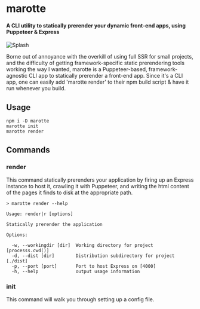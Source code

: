 # marotte
#### A CLI utility to statically prerender your dynamic front-end apps, using Puppeteer &amp; Express

![Splash](https://i.imgur.com/iMDz6PO.png)

Borne out of annoyance with the overkill of using full SSR for small projects, and the difficulty of getting framework-specific static prerendering tools working the way I wanted, marotte is a Puppeteer-based, framework-agnostic CLI app to statically prerender a front-end app. Since it's a CLI app, one can easily add 'marotte render' to their npm build script & have it run whenever you build.

## Usage
```
npm i -D marotte
marotte init
marotte render
```

## Commands
### render
This command statically prerenders your application by firing up an Express instance to host it, crawling it with Puppeteer, and writing the html content of the pages it finds to disk at the appropriate path.

```
> marotte render --help

Usage: render|r [options]

Statically prerender the application

Options:

  -w, --workingdir [dir]  Working directory for project [processs.cwd()]
  -d, --dist [dir]        Distribution subdirectory for project [./dist]
  -p, --port [port]       Port to host Express on [4000]
  -h, --help              output usage information
```

### init
This command will walk you through setting up a config file.
